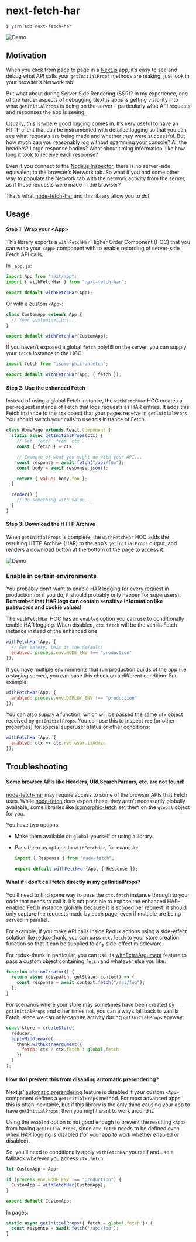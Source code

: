 # next-fetch-har

```console
$ yarn add next-fetch-har
```

![Demo](./demo.gif)

## Motivation

When you click from page to page in a [Next.js](https://nextjs.org/) app, it’s
easy to see and debug what API calls your `getInitialProps` methods are making:
just look in your browser’s Network tab.

But what about during Server Side Rendering (SSR)? In my experience, one of the
harder aspects of debugging Next.js apps is getting visibility into what
`getInitialProps` is doing on the server – particularly what API requests and
responses the app is seeing.

Usually, this is where good logging comes in. It’s very useful to have an HTTP
client that can be instrumented with detailed logging so that you can see what
requests are being made and whether they were successful. But how much can you
reasonably log without spamming your console? All the headers? Large response
bodies? What about timing information, like how long it took to receive each
response?

Even if you connect to the [Node.js Inspector](https://nodejs.org/en/docs/guides/debugging-getting-started/),
there is no server-side equivalent to the browser’s Network tab. So what if you
had some other way to populate the Network tab with the network activity from
the server, as if those requests were made in the browser?

That’s what [node-fetch-har](https://github.com/exogen/node-fetch-har) and this
library allow you to do!

## Usage

#### Step 1: Wrap your &lt;App&gt;

This library exports a `withFetchHar` Higher Order Component (HOC) that you can
wrap your `<App>` component with to enable recording of server-side Fetch API
calls.

In `_app.js`:

```js
import App from "next/app";
import { withFetchHar } from "next-fetch-har";

export default withFetchHar(App);
```

Or with a custom `<App>`:

```js
class CustomApp extends App {
  // Your customizations...
}

export default withFetchHar(CustomApp);
```

If you haven’t exposed a global `fetch` polyfill on the server, you can supply
your `fetch` instance to the HOC:

```js
import fetch from "isomorphic-unfetch";

export default withFetchHar(App, { fetch });
```

#### Step 2: Use the enhanced Fetch

Instead of using a global Fetch instance, the `withFetchHar` HOC creates a
per-request instance of Fetch that logs requests as HAR entries. It adds this
Fetch instance to the `ctx` object that your pages receive in `getInitialProps`.
You should switch your calls to use this instance of Fetch.

```js
class HomePage extends React.Component {
  static async getInitialProps(ctx) {
    // Get `fetch` from `ctx`.
    const { fetch } = ctx;

    // Example of what you might do with your API...
    const response = await fetch("/api/foo");
    const body = await response.json();

    return { value: body.foo };
  }

  render() {
    // Do something with value...
  }
}
```

#### Step 3: Download the HTTP Archive

When `getInitialProps` is complete, the `withFetchHar` HOC adds the resulting
HTTP Archive (HAR) to the app’s `getInitialProps` output, and renders a download
button at the bottom of the page to access it.

![Demo](./demo.gif)

### Enable in certain environments

You probably don’t want to enable HAR logging for every request in production
(or if you do, it should probably only happen for superusers). **Remember that
HAR logs can contain sensitive information like passwords and cookie values!**

The `withFetchHar` HOC has an `enabled` option you can use to conditionally
enable HAR logging. When disabled, `ctx.fetch` will be the vanilla Fetch
instance instead of the enhanced one.

```js
withFetchHar(App, {
  // For safety, this is the default!
  enabled: process.env.NODE_ENV !== "production"
});
```

If you have multiple environments that run production builds of the app (i.e.
a staging server), you can base this check on a different condition. For
example:

```js
withFetchHar(App, {
  enabled: process.env.DEPLOY_ENV !== "production"
});
```

You can also supply a function, which will be passed the same `ctx` object
received by `getInitialProps`. You can use this to inspect `req` (or other
properties) for special superuser status or other conditions:

```js
withFetchHar(App, {
  enabled: ctx => ctx.req.user.isAdmin
});
```

## Troubleshooting

#### Some browser APIs like Headers, URLSearchParams, etc. are not found!

[node-fetch-har](https://github.com/exogen/node-fetch-har) may require access to
some of the browser APIs that Fetch uses. While [node-fetch](https://github.com/bitinn/node-fetch)
does export these, they aren’t necessarily globally available; some libraries
like [isomorphic-fetch](https://github.com/matthew-andrews/isomorphic-fetch) set
them on the `global` object for you.

You have two options:

- Make them available on `global` yourself or using a library.
- Pass them as options to `withFetchHar`, for example:

  ```js
  import { Response } from "node-fetch";

  export default withFetchHar(App, { Response });
  ```

#### What if I don’t call fetch directly in my getInitialProps?

You’ll need to find some way to pass the `ctx.fetch` instance through to your
code that needs to call it. It’s not possible to expose the enhanced HAR-enabled
Fetch instance globally because it is scoped per request: it should only capture
the requests made by each page, even if multiple are being served in parallel.

For example, if you make API calls inside Redux actions using a side-effect
solution like [redux-thunk](https://github.com/reduxjs/redux-thunk), you can
pass `ctx.fetch` to your store creation function so that it can be supplied to
any side-effect middleware.

For redux-thunk in particular, you can use its [withExtraArgument](https://github.com/reduxjs/redux-thunk#injecting-a-custom-argument)
feature to pass a custom object containing `fetch` and whatever else you like:

```js
function actionCreator() {
  return async (dispatch, getState, context) => {
    const response = await context.fetch("/api/foo");
  };
}
```

For scenarios where your store may sometimes have been created by `getInitialProps`
and other times not, you can always fall back to vanilla Fetch, since we can
only capture activity during `getInitialProps` anyway:

```js
const store = createStore(
  reducer,
  applyMiddleware(
    thunk.withExtraArgument({
      fetch: ctx ? ctx.fetch : global.fetch
    })
  )
);
```

#### How do I prevent this from disabling automatic prerendering?

Next.js’ [automatic prerendering](https://github.com/zeit/next.js#automatic-prerendering)
feature is disabled if your custom `<App>` component defines a `getInitialProps`
method. For most advanced apps, this is often inevitable, but if this library is
the only thing causing your app to have `getInitialProps`, then you might want
to work around it.

Using the `enabled` option is not good enough to prevent the resulting `<App>`
from having `getInitialProps`, since `ctx.fetch` needs to be defined even when
HAR logging is disabled (for your app to work whether enabled or disabled).

So, you’ll need to conditionally apply `withFetchHar` yourself and use a
fallback wherever you access `ctx.fetch`:

```js
let CustomApp = App;

if (process.env.NODE_ENV !== "production") {
  CustomApp = withFetchHar(CustomApp);
}

export default CustomApp;
```

In pages:

```js
static async getInitialProps({ fetch = global.fetch }) {
  const response = await fetch('/api/foo');
}
```
